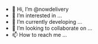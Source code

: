 - 👋 Hi, I’m @nowdelivery
- 👀 I’m interested in ...
- 🌱 I’m currently developing ...
- 💞️ I’m looking to collaborate on ...
- 📫 How to reach me ...

<!---
nowdelivery/nowdelivery is a ✨ special ✨ repository because its `README.md` (this file) appears on your GitHub profile.
You can click the Preview link to take a look at your changes.
--->
